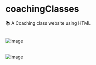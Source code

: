 # coachingClasses
:books: A Coaching class website using HTML <br> <br> <br> 
![image](https://user-images.githubusercontent.com/26721853/31375175-4cd682be-adbe-11e7-81e7-8e5b4a201672.png)<br> <br> <br>
![image](https://user-images.githubusercontent.com/26721853/31375242-83acbac4-adbe-11e7-864c-2ac00f9407d2.png)

